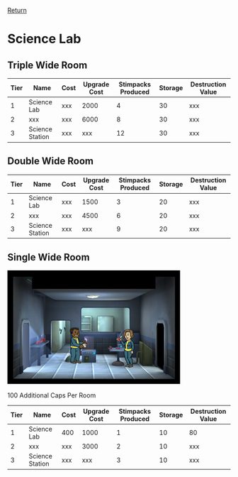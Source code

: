 [Return](../README.md)

Science Lab
===========

## Triple Wide Room

Tier | Name | Cost | Upgrade Cost | Stimpacks Produced | Storage | Destruction Value
------|------|------|------|------|------|------
1 | Science Lab | xxx | 2000 | 4 | 30 | xxx
2 | xxx | xxx | 6000 | 8 | 30 | xxx
3 | Science Station | xxx | xxx | 12 | 30 | xxx

## Double Wide Room

Tier | Name | Cost | Upgrade Cost | Stimpacks Produced | Storage | Destruction Value
------|------|------|------|------|------|------
1 | Science Lab | xxx | 1500 | 3 | 20 | xxx
2 | xxx | xxx | 4500 | 6 | 20 | xxx
3 | Science Station | xxx | xxx | 9 | 20 | xxx

## Single Wide Room

![Science Lab](t1images/t1singlesciencelab.jpg)

100 Additional Caps Per Room

Tier | Name | Cost | Upgrade Cost | Stimpacks Produced | Storage | Destruction Value
------|------|------|------|------|------|------
1 | Science Lab | 400 | 1000 | 1 | 10 | 80
2 | xxx | xxx | 3000 | 2 | 10 | xxx
3 | Science Station | xxx | xxx | 3 | 10 | xxx
